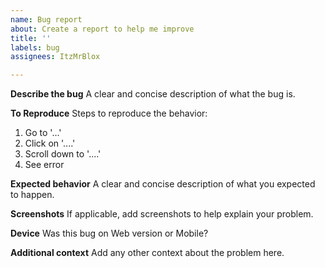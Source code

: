 ```yaml
---
name: Bug report
about: Create a report to help me improve
title: ''
labels: bug
assignees: ItzMrBlox

---
```


**Describe the bug**
A clear and concise description of what the bug is.

**To Reproduce**
Steps to reproduce the behavior:
1. Go to '...'
2. Click on '....'
3. Scroll down to '....'
4. See error

**Expected behavior**
A clear and concise description of what you expected to happen.

**Screenshots**
If applicable, add screenshots to help explain your problem.

**Device**
Was this bug on Web version or Mobile?

**Additional context**
Add any other context about the problem here.
